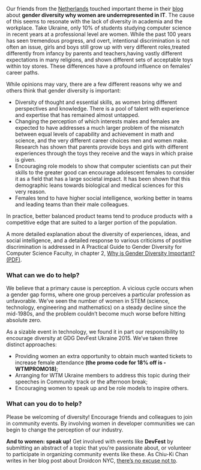 Our friends from the [Netherlands](http://www.devfest.nl/) touched important theme in their [blog](http://www.devfest.nl/blog/) about **gender diversity why women are underrepresented in IT**. The cause of this seems to resonate with the lack of diversity in academia and the workplace. Take Ukraine, only 10% of students studying computer science in recent years  at a professional level are women. While the past 100 years has seen tremendous progress, and overt, intentional discrimination is not often an issue, girls and boys still grow up with very different roles,treated differently from infancy by parents and teachers,having vastly different expectations in many religions, and shown different sets of acceptable toys within toy stores. These differences have a profound influence on females’ career paths.

While opinions may vary, there are a few different reasons why we and others think that gender diversity is important:
 * Diversity of thought and essential skills, as women bring different perspectives and knowledge. There is a pool of talent with experience and expertise that has remained almost untapped.
 * Changing the perception of which interests males and females are expected to have addresses a much larger problem of the mismatch between equal levels of capability and achievement in math and science, and the very different career choices men and women make. Research has shown that parents provide boys and girls with different experiences through the toys they receive and the ways in which praise is given.
 * Encouraging role models to show that computer scientists can put their skills to the greater good can encourage adolescent females to consider it as a field that has a large societal impact. It has been shown that this demographic leans towards biological and medical sciences for this very reason.
 * Females tend to have higher social intelligence, working better in teams and leading teams than their male colleagues.

In practice, better balanced product teams tend to produce products with a competitive edge that are suited to a larger portion of the population.

A more detailed explanation about the diversity of experiences, ideas, and social intelligence, and a detailed response to various criticisms of positive discrimination is addressed in A Practical Guide to Gender Diversity for Computer Science Faculty, in chapter 2, [Why is Gender Diversity Important? (PDF)](http://www.csee.umbc.edu/courses/undergraduate/CMSC304/Fall2014/PracticalGuideGenderDiversity-Ch2.pdf).

### What can we do to help?

We believe that a primary cause is perception. A vicious cycle occurs when a gender gap forms, where one group perceives a particular profession as unfavorable. We’ve seen the number of women in STEM (science, technology, engineering and mathematics) on a steady decline since the mid-1980s, and the problem couldn’t become much worse before hitting absolute zero.

As a sizable event in technology, we found it in part our responsibility to encourage diversity at GDG DevFest Ukraine 2015. We’ve taken three distinct approaches:
 * Providing women an extra opportunity to obtain much wanted tickets to increase female attendance **(the promo code for 18% off  is - WTMPROMO18)**;
 * Arranging for WTM Ukraine members to address this topic during their speeches in Community track or  the afternoon break;
 * Encouraging women to speak up and be role models to inspire others.

### What can you do to help?
Please be welcoming of diversity! Encourage friends and colleagues to join in community events. By involving women in developer communities we can begin to change the perception of our industry.

**And to women: speak up!** Get involved with events like **DevFest** by submitting an abstract of a topic that you’re passionate about, or volunteer to participate in organizing community events like these. As Chiu-Ki Chan writes in her blog post about Droidcon NYC, [there’s no excuse not to](http://blog.sqisland.com/2015/08/droidcon-nyc-22-percent-female-speakers.html).
